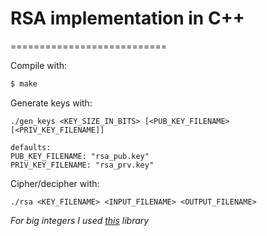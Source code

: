 # RSA implementation in C++

===========================

Compile with:
```bash
$ make
```

Generate keys with:
```
./gen_keys <KEY_SIZE_IN_BITS> [<PUB_KEY_FILENAME> [<PRIV_KEY_FILENAME]]

defaults:
PUB_KEY_FILENAME: "rsa_pub.key"
PRIV_KEY_FILENAME: "rsa_prv.key"
```

Cipher/decipher with:
```
./rsa <KEY_FILENAME> <INPUT_FILENAME> <OUTPUT_FILENAME>
```


*For big integers I used [this](https://mattmccutchen.net/bigint/) library*
